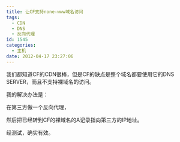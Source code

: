 ```yaml
---
title: 让CF支持none-www域名访问
tags:
  - CDN
  - DNS
  - 反向代理
id: 1545
categories:
  - 主机
date: 2012-04-17 23:27:06
---
```


我们都知道CF的CDN很棒，但是CF的缺点是整个域名都要使用它的DNS SERVER，而且不支持裸域名的访问。

我的解决办法是：

在第三方做一个反向代理，

然后把已经转到CF的裸域名的A记录指向第三方的IP地址。

经测试，确实有效。